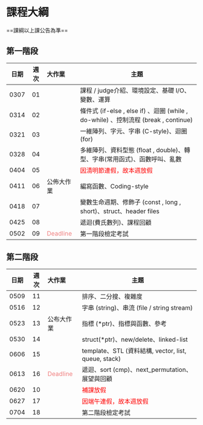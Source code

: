 # 課程大綱

==課綱以上課公告為準==

## 第一階段

| 日期 | 週次 | 大作業     | 主題                                               |
| :--: | :--: | :--------- | -------------------------------------------------- |
| 0307 |  01  |            | 課程 / judge介紹、環境設定、基礎 I/O、變數、運算  |
| 0314 |  02  |            | 條件式 (if-else , else if) 、迴圈 (while , do-while) 、控制流程 (break , continue) | 
| 0321 |  03  |            | 一維陣列、字元、字串 (C-style)、迴圈 (for)           |
| 0328 |  04  |            | 多維陣列、資料型態 (float , double)、轉型、字串(常用函式)、函數呼叫、亂數    |
| 0404 |  05  |            | <font color="#f00">因清明節連假，故本週放假 </font>                     |
| 0411 |  06  | 公佈大作業 | 編寫函數、Coding-style |
| 0418 |  07  |            | 變數生命週期、修飾子 (const , long , short)、struct、header files             |
| 0425 |  08  |            | 遞迴(費氏數列)、課程回顧                           |
| 0502 |  09  |  <font color="#F08080">Deadline</font> | 第一階段檢定考試                                   |

## 第二階段
| 日期 | 週次 | 大作業     | 主題                                               |
| :--: | :--: | :-------   | -------------------------------------------------- |
| 0509 |  11  |            | 排序、二分搜、複雜度                      |
| 0516 |  12  |            | 字串 (string)、串流 (file / string stream)             |
| 0523 |  13  | 公布大作業   | 指標 (\*ptr)、指標與函數、參考                      |
| 0530 |  14  |            | struct(\*ptr)、new/delete、linked-list
| 0606 |  15  |            | template、STL (資料結構, vector, list, queue, stack)  |
| 0613 |  16  | <font color="#F08080">Deadline</font>  | 遞迴、sort (cmp)、next_permutation、展望與回顧 |       
| 0620 |  10  |            | <font color="#f00">補課放假</font>                                  |
| 0627 |  17  |            | <font color="#f00">因端午連假，故本週放假</font>                      |
| 0704 |  18  |            | 第二階段檢定考試                                   |
